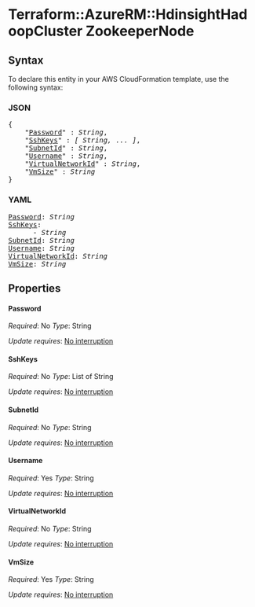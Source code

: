 # Terraform::AzureRM::HdinsightHadoopCluster ZookeeperNode

## Syntax

To declare this entity in your AWS CloudFormation template, use the following syntax:

### JSON

<pre>
{
    "<a href="#password" title="Password">Password</a>" : <i>String</i>,
    "<a href="#sshkeys" title="SshKeys">SshKeys</a>" : <i>[ String, ... ]</i>,
    "<a href="#subnetid" title="SubnetId">SubnetId</a>" : <i>String</i>,
    "<a href="#username" title="Username">Username</a>" : <i>String</i>,
    "<a href="#virtualnetworkid" title="VirtualNetworkId">VirtualNetworkId</a>" : <i>String</i>,
    "<a href="#vmsize" title="VmSize">VmSize</a>" : <i>String</i>
}
</pre>

### YAML

<pre>
<a href="#password" title="Password">Password</a>: <i>String</i>
<a href="#sshkeys" title="SshKeys">SshKeys</a>: <i>
      - String</i>
<a href="#subnetid" title="SubnetId">SubnetId</a>: <i>String</i>
<a href="#username" title="Username">Username</a>: <i>String</i>
<a href="#virtualnetworkid" title="VirtualNetworkId">VirtualNetworkId</a>: <i>String</i>
<a href="#vmsize" title="VmSize">VmSize</a>: <i>String</i>
</pre>

## Properties

#### Password

_Required_: No
_Type_: String

_Update requires_: [No interruption](https://docs.aws.amazon.com/AWSCloudFormation/latest/UserGuide/using-cfn-updating-stacks-update-behaviors.html#update-no-interrupt)

#### SshKeys

_Required_: No
_Type_: List of String

_Update requires_: [No interruption](https://docs.aws.amazon.com/AWSCloudFormation/latest/UserGuide/using-cfn-updating-stacks-update-behaviors.html#update-no-interrupt)

#### SubnetId

_Required_: No
_Type_: String

_Update requires_: [No interruption](https://docs.aws.amazon.com/AWSCloudFormation/latest/UserGuide/using-cfn-updating-stacks-update-behaviors.html#update-no-interrupt)

#### Username

_Required_: Yes
_Type_: String

_Update requires_: [No interruption](https://docs.aws.amazon.com/AWSCloudFormation/latest/UserGuide/using-cfn-updating-stacks-update-behaviors.html#update-no-interrupt)

#### VirtualNetworkId

_Required_: No
_Type_: String

_Update requires_: [No interruption](https://docs.aws.amazon.com/AWSCloudFormation/latest/UserGuide/using-cfn-updating-stacks-update-behaviors.html#update-no-interrupt)

#### VmSize

_Required_: Yes
_Type_: String

_Update requires_: [No interruption](https://docs.aws.amazon.com/AWSCloudFormation/latest/UserGuide/using-cfn-updating-stacks-update-behaviors.html#update-no-interrupt)

